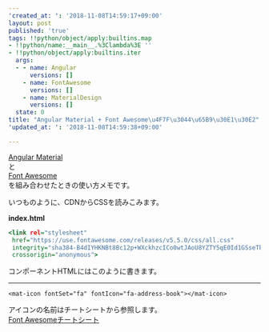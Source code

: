 ```yaml
---
'created_at: ': '2018-11-08T14:59:17+09:00'
layout: post
published: 'true'
tags: !!python/object/apply:builtins.map
- !!python/name:__main__.%3Clambda%3E ''
- !!python/object/apply:builtins.iter
  args:
  - - name: Angular
      versions: []
    - name: FontAwesome
      versions: []
    - name: MaterialDesign
      versions: []
  state: 0
title: "Angular Material + Font Awesome\u4F7F\u3044\u65B9\u30E1\u30E2"
'updated_at: ': '2018-11-08T14:59:38+09:00'

---
```

[Angular Material](https://material.angular.io/)  
と  
[Font Awesome](https://fontawesome.com/)  
を組み合わせたときの使い方メモです。  
  
いつものように、CDNからCSSを読みこみます。  
  
**index.html**  
```html:index.html
<link rel="stylesheet"
 href="https://use.fontawesome.com/releases/v5.5.0/css/all.css"
 integrity="sha384-B4dIYHKNBt8Bc12p+WXckhzcICo0wtJAoU8YZTY5qE0Id1GSseTk6S+L3BlXeVIU"
 crossorigin="anonymous">
```  
  
コンポーネントHTMLにはこのように書きます。  
  
****  
```html:
<mat-icon fontSet="fa" fontIcon="fa-address-book"></mat-icon>
```  
  
アイコンの名前はチートシートから参照します。  
[Font Awesomeチートシート](https://fontawesome.com/cheatsheet)  
  
  
